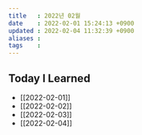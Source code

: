 ```yaml
---
title   : 2022년 02월 
date    : 2022-02-01 15:24:13 +0900
updated : 2022-02-04 11:32:39 +0900
aliases : 
tags    : 
---
```

## Today I Learned 
- [[2022-02-01]]
- [[2022-02-02]]
- [[2022-02-03]]
- [[2022-02-04]]
